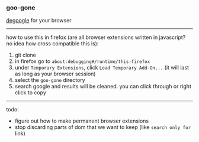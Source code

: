 ### goo-gone

[degoogle](https://github.com/deepseagirl/degoogle) for your browser

---

how to use this in firefox (are all browser extensions written in javascript? no idea how cross compatible this is):

1. git clone
2. in firefox go to `about:debugging#/runtime/this-firefox`
3. under `Temporary Extensions`, click `Load Temporary Add-On...` (it will last as long as your browser session)
4. select the `goo-gone` directory
5. search google and results will be cleaned. you can click through or right click to copy

---

todo:
- figure out how to make permanent browser extensions
- stop discarding parts of dom that we want to keep (like `search only for` link)
